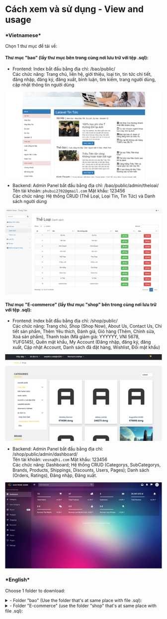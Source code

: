 # Cách xem và sử dụng - View and usage
### \*Vietnamese*
Chọn 1 thư mục để tải về:
#### Thư mục "bao" (lấy thư mục bên trong cùng nơi lưu trữ với tệp .sql):
  
   + Frontend: Index bắt đầu bằng địa chỉ: /bao/public/<br>
     Các chức năng: Trang chủ, liên hệ, giới thiệu, loại tin, tin tức chi tiết, đăng nhập, đăng ký, đăng xuất, bình luận, tìm kiếm, trang người dùng, cập nhật thông tin người dùng
     
  ![](https://github.com/V-O-L-A-X/Laravel-Projects/blob/main/github1.png)
  
  + Backend: Admin Panel bắt đầu bằng địa chỉ: /bao/public/admin/theloai/ <br>
    Tên tài khoản: `phubui2702@gmail.com` Mật khẩu: 123456<br>
    Các chức năng: Hệ thống CRUD (Thể Loại, Loại Tin, Tin Tức) và Danh sách người dùng
    
  ![](https://github.com/V-O-L-A-X/Laravel-Projects/blob/main/github2.png)



#### Thư mục "E-commerce" (lấy thư mục "shop" bên trong cùng nơi lưu trữ với tệp .sql):
  + Frontend: Index bắt đầu bằng địa chỉ: /shop/public/ <br>
  Các chức năng: Trang chủ, Shop (Shop Now), About Us, Contact Us, Chi tiết sản phẩm, Thêm Yêu thích, Đánh giá, Giỏ hàng (Thêm, Chỉnh sửa, Xoá sản phẩm), Thanh toán (Mã giảm giá: YYYYYY, VNI 5678, YUFG145), Quên mật khẩu, My Account (Đăng nhập, đăng ký, đăng xuất, Cập nhật Account, Danh sách đã đặt hàng, Wishlist, Đổi mật khẩu)

  ![](https://github.com/V-O-L-A-X/Laravel-Projects/blob/main/github3.png)

    
  + Backend: Admin Panel bắt đầu bằng địa chỉ: /shop/public/admin/dashboard/ <br>
  Tên tài khoản: `vesna@hi.com` Mật khẩu: 123456 <br>
  Các chức năng: Dashboard; Hệ thống CRUD (Categorys, SubCategorys, Brands, Products, Shippings, Discounts, Users, Pages); Danh sách (Orders, Ratings), Đăng nhập, Đăng xuất.

    
  ![](https://github.com/V-O-L-A-X/Laravel-Projects/blob/main/github4.png)



### \*English*
Choose 1 folder to download:
<details>
<summary>- Folder "bao" (Use the folder that's at same place with file .sql):</summary>
  
   + Frontend: Index starts at: /bao/public/
     
  ![](https://github.com/V-O-L-A-X/Laravel-Projects/blob/main/github1.png)
  
  + Backend: Admin Panel starts at: /bao/public/admin/theloai/ <br>
    Username: `phubui2702@gmail.com` Password: 123456
    
  ![](https://github.com/V-O-L-A-X/Laravel-Projects/blob/main/github2.png)

</details>

<details>
<summary>- Folder "E-commerce" (use the folder "shop" that's at same place with file .sql):</summary>
  
+ Frontend: Index starts at: /shop/public/  

  ![](https://github.com/V-O-L-A-X/Laravel-Projects/blob/main/github3.png)

    
+ Backend: Admin Panel starts at: /shop/public/admin/dashboard/ <br>
  Username: `vesna@hi.com` Password: 123456

  ![](https://github.com/V-O-L-A-X/Laravel-Projects/blob/main/github4.png)
</details>






    
